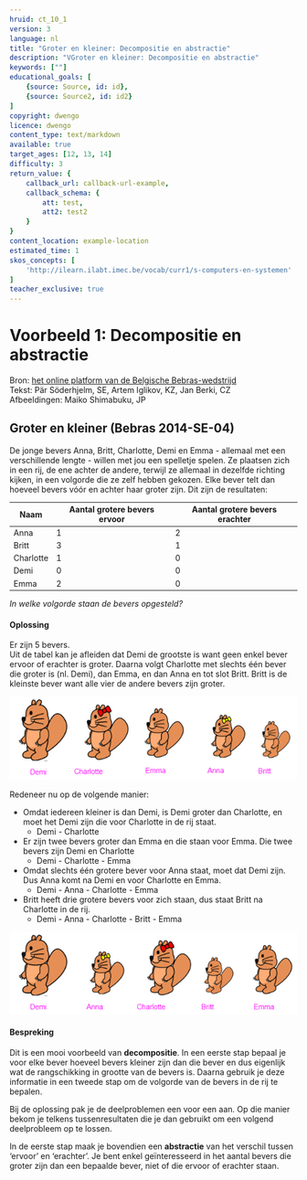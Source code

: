 ```yaml
---
hruid: ct_10_1
version: 3
language: nl
title: "Groter en kleiner: Decompositie en abstractie"
description: "VGroter en kleiner: Decompositie en abstractie"
keywords: [""]
educational_goals: [
    {source: Source, id: id}, 
    {source: Source2, id: id2}
]
copyright: dwengo
licence: dwengo
content_type: text/markdown
available: true
target_ages: [12, 13, 14]
difficulty: 3
return_value: {
    callback_url: callback-url-example,
    callback_schema: {
        att: test,
        att2: test2
    }
}
content_location: example-location
estimated_time: 1
skos_concepts: [
    'http://ilearn.ilabt.imec.be/vocab/curr1/s-computers-en-systemen'
]
teacher_exclusive: true
---
```

# Voorbeeld 1:  Decompositie en abstractie
Bron: [het online platform van de Belgische Bebras-wedstrijd](https://bebras.ugent.be/)<br>
Tekst: Pär Söderhjelm, SE, Artem Iglikov, KZ, Jan Berki, CZ<br>
Afbeeldingen: Maiko Shimabuku, JP

## Groter en kleiner (Bebras 2014-SE-04)

De jonge bevers Anna, Britt, Charlotte, Demi en Emma - allemaal met een verschillende lengte - willen met jou een spelletje spelen. Ze plaatsen zich in een rij, de ene achter de andere, terwijl ze allemaal in dezelfde richting kijken, in een volgorde die ze zelf hebben gekozen. Elke bever telt dan hoeveel bevers vóór en achter haar groter zijn. Dit zijn de resultaten:

|**Naam**|**Aantal grotere bevers ervoor**|**Aantal grotere bevers erachter**|
|---------------|------------------------|----------------------------|
|Anna|1|2|
|Britt|3|1|
|Charlotte|1|0|
|Demi|0|0|
|Emma|2|0|


*In welke volgorde staan de bevers opgesteld?*

#### Oplossing

Er zijn 5 bevers. <br>
Uit de tabel kan je afleiden dat Demi de grootste is want geen enkel bever ervoor of erachter is groter. Daarna volgt Charlotte met slechts één bever die groter is (nl. Demi), dan Emma, en dan Anna en tot slot Britt. Britt is de kleinste bever want alle vier de andere bevers zijn groter.

![bebrasdecompositiestap1](embed/bebrasdecompositiestap1.png)

Redeneer nu op de volgende manier:<br>
- Omdat iedereen kleiner is dan Demi, is Demi groter dan Charlotte, en moet het Demi zijn die voor Charlotte in de rij staat.   
    - Demi - Charlotte
- Er zijn twee bevers groter dan Emma en die staan voor Emma. Die twee bevers zijn Demi en Charlotte  
    - Demi - Charlotte - Emma
- Omdat slechts één grotere bever voor Anna staat, moet dat Demi zijn. Dus Anna komt na Demi en voor Charlotte en Emma. 
    - Demi - Anna - Charlotte - Emma
- Britt heeft drie grotere bevers voor zich staan, dus staat Britt na Charlotte in de rij. 
    - Demi - Anna - Charlotte - Britt - Emma

![Groter en kleiner](embed/bebrasdecompositieabstractieoplossing.png "Bebras Groter en kleiner oplossing")

#### Bespreking

Dit is een mooi voorbeeld van **decompositie**. In een eerste stap bepaal je voor elke bever hoeveel bevers kleiner zijn dan die bever en dus eigenlijk wat de rangschikking in grootte van de bevers is. Daarna gebruik je deze informatie in een tweede stap om de volgorde van de bevers in de rij te bepalen. 

Bij de oplossing pak je de deelproblemen een voor een aan. Op die manier bekom je telkens tussenresultaten die je dan gebruikt om een volgend deelprobleem op te lossen.

In de eerste stap maak je bovendien een **abstractie** van het verschil tussen ‘ervoor’ en ‘erachter’. Je bent enkel geïnteresseerd in het aantal bevers die groter zijn dan een bepaalde bever, niet of die ervoor of erachter staan.
